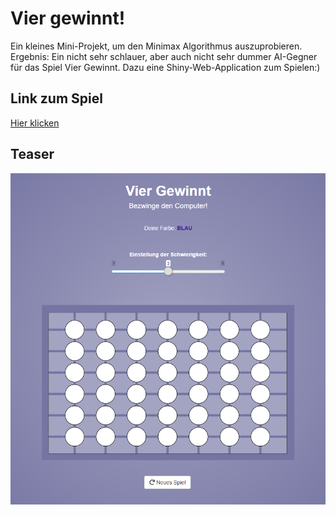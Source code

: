 
<!-- README.md is generated from README.Rmd. Please edit that file -->

# Vier gewinnt\!

Ein kleines Mini-Projekt, um den Minimax Algorithmus auszuprobieren.
Ergebnis: Ein nicht sehr schlauer, aber auch nicht sehr dummer AI-Gegner
für das Spiel Vier Gewinnt. Dazu eine Shiny-Web-Application zum
Spielen:)

## Link zum Spiel

[Hier klicken](https://esommer.shinyapps.io/vier_gewinnt_pretty/)

## Teaser

![Screenshot in the Browser](screenshot.png)
